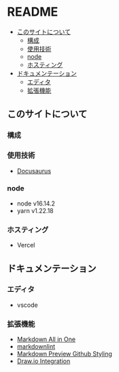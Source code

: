 # README

- [このサイトについて](#このサイトについて)
  - [構成](#構成)
  - [使用技術](#使用技術)
  - [node](#node)
  - [ホスティング](#ホスティング)
- [ドキュメンテーション](#ドキュメンテーション)
  - [エディタ](#エディタ)
  - [拡張機能](#拡張機能)

## このサイトについて

### 構成

### 使用技術

- [Docusaurus](https://docusaurus.io/)

### node

- node v16.14.2
- yarn v1.22.18

### ホスティング

- Vercel

## ドキュメンテーション

### エディタ

- vscode

### 拡張機能

- [Markdown All in One](https://marketplace.visualstudio.com/items?itemName=yzhang.markdown-all-in-one)
- [markdownlint](https://marketplace.visualstudio.com/items?itemName=DavidAnson.vscode-markdownlint)
- [Markdown Preview Github Styling](https://marketplace.visualstudio.com/items?itemName=bierner.markdown-preview-github-styles)
- [Draw.io Integration](https://marketplace.visualstudio.com/items?itemName=hediet.vscode-drawio)
